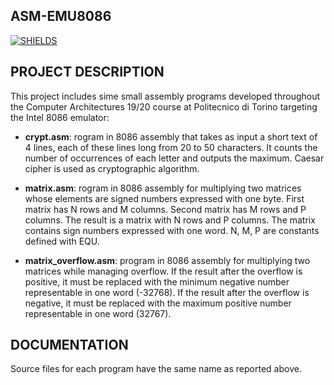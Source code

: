 ## ASM-EMU8086 ##
[![SHIELDS](https://img.shields.io/badge/development-completed-green)](https://shields.io/)

## PROJECT DESCRIPTION

This project includes sime small assembly programs developed throughout the Computer Architectures 19/20 course at Politecnico di Torino targeting the Intel 8086 emulator:

* **crypt.asm**: rogram in 8086 assembly that takes as input a short text of 4 lines, each of these lines long from 20 to 50 characters. It counts the number of occurrences of each letter and outputs the maximum. Caesar cipher is used as cryptographic algorithm.

* **matrix.asm**: rogram in 8086 assembly for multiplying two matrices whose elements are signed numbers expressed with one byte. First matrix has N rows and M columns. Second matrix has M rows and P columns. The result is a matrix with N rows and P columns. The matrix contains sign numbers expressed with one word. N, M, P are constants defined with EQU.

* **matrix_overflow.asm**: program in 8086 assembly for multiplying two matrices while managing overflow. If the result after the overflow is positive, it must be replaced with the minimum negative number representable in one word (-32768). If the result after the overflow is negative, it must be replaced with the maximum positive number representable in one word (32767).

## DOCUMENTATION

Source files for each program have the same name as reported above.
